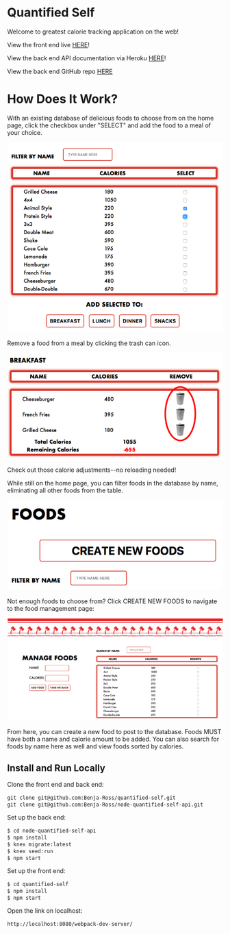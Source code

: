 # Quantified Self

Welcome to greatest calorie tracking application on the web!

View the front end live [HERE](https://benja-ross.github.io/quantified-self/)!

View the back end API documentation via Heroku [HERE](https://lit-basin-44778.herokuapp.com/)!

View the back end GitHub repo [HERE](https://github.com/Benja-Ross/node-quantified-self-api!)

# How Does It Work?

With an existing database of delicious foods to choose from on the home page, click the checkbox under "SELECT" and add the food to a meal of your choice.

![foods table](https://github.com/rwilhel/bootstrap_tutorial/blob/master/QS-markdown-1.png)

Remove a food from a meal by clicking the trash can icon.

![trash can icons](https://github.com/rwilhel/bootstrap_tutorial/blob/master/QS-markdown-2.png)

Check out those calorie adjustments--no reloading needed!

While still on the home page, you can filter foods in the database by name, eliminating all other foods from the table.

![create new foods button](https://github.com/rwilhel/bootstrap_tutorial/blob/master/QS-markdown-3.png)

Not enough foods to choose from? Click CREATE NEW FOODS to navigate to the food management page:

![food management page](https://github.com/rwilhel/bootstrap_tutorial/blob/master/QS-markdown-4.png)

From here, you can create a new food to post to the database. Foods MUST have both a name and calorie amount to be added. You can also search for foods by name here as well and view foods sorted by calories.

## Install and Run Locally

Clone the front end and back end:

```shell
git clone git@github.com:Benja-Ross/quantified-self.git
git clone git@github.com:Benja-Ross/node-quantified-self-api.git
```

Set up the back end:

```shell
$ cd node-quantified-self-api
$ npm install
$ knex migrate:latest
$ knex seed:run
$ npm start
```

Set up the front end:

```shell
$ cd quantified-self
$ npm install
$ npm start
```

Open the link on localhost:

```
http://localhost:8080/webpack-dev-server/
```
